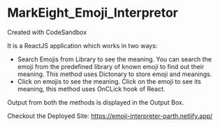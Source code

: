 # MarkEight_Emoji_Interpretor
Created with CodeSandbox

It is a ReactJS application which works in two ways:
<ul>
<li>Search Emojis from Library to see the meaning.
  You can search the emoji from the predefined library of known emoji to find out their meaning. This method uses Dictonary to store emoji and meanings.</li>
<li> Click on emojis to see the meaning. 
  Click on the emoji to see its meaning, this method uses OnCLick hook of React.</li>
</ul>


Output from both the methods is displayed in the Output Box.

Checkout the Deployed Site: https://emoji-interpreter-parth.netlify.app/
